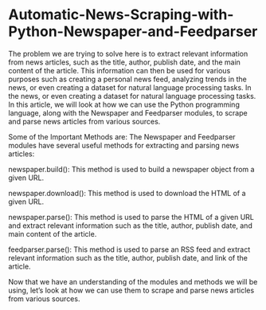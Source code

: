 # Automatic-News-Scraping-with-Python-Newspaper-and-Feedparser
The problem we are trying to solve here is to extract relevant information from news articles, such as the title, author, publish date, and the main content of the article. This information can then be used for various purposes such as creating a personal news feed, analyzing trends in the news, or even creating a dataset for natural language processing tasks. In the news, or even creating a dataset for natural language processing tasks. In this article, we will look at how we can use the Python programming language, along with the Newspaper and Feedparser modules, to scrape and parse news articles from various sources.

Some of the Important Methods are:
The Newspaper and  Feedparser modules have several useful methods for extracting and parsing news articles:

newspaper.build(): This method is used to build a newspaper object from a given URL.

newspaper.download(): This method is used to download the HTML of a given URL.

newspaper.parse(): This method is used to parse the HTML of a given URL and extract relevant information such as the title, author, publish date, and main content of the article.

feedparser.parse(): This method is used to parse an RSS feed and extract relevant information such as the title, author, publish date, and link of the article.

Now that we have an understanding of the modules and methods we will be using, let’s look at how we can use them to scrape and parse news articles from various sources.
